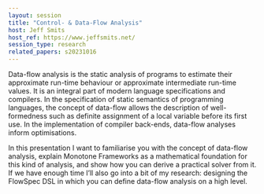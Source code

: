 ```yaml
---
layout: session
title: "Control- & Data-Flow Analysis"
host: Jeff Smits
host_ref: https://www.jeffsmits.net/
session_type: research
related_papers: s20231016
---
```


Data-flow analysis is the static analysis of programs to estimate their approximate run-time behaviour or approximate intermediate run-time values. It is an integral part of modern language specifications and compilers. In the specification of static semantics of programming languages, the concept of data-flow allows the description of well-formedness such as definite assignment of a local variable before its first use. In the implementation of compiler back-ends, data-flow analyses inform optimisations.

In this presentation I want to familiarise you with the concept of data-flow analysis, explain Monotone Frameworks as a mathematical foundation for this kind of analysis, and show how you can derive a practical solver from it. If we have enough time I’ll also go into a bit of my research: designing the FlowSpec DSL in which you can define data-flow analysis on a high level.
